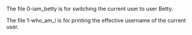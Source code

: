 
The file 0-iam_betty is for switching the current user to user Betty.

The file 1-who_am_i is for printing the effective username of the current user.

